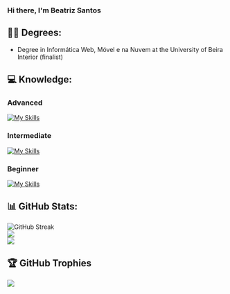 ### Hi there, I'm Beatriz Santos 

## 👩‍🎓 Degrees:
- Degree in Informática Web, Móvel e na Nuvem at the University of Beira Interior (finalist) 

## 💻 Knowledge:
### Advanced
[![My Skills](https://skillicons.dev/icons?i=java,javascript,css,html,mongodb,mysql,illustrator,figma&theme=light)](https://skillicons.dev)

### Intermediate 
[![My Skills](https://skillicons.dev/icons?i=php,python,express,flutter,dart,firebase,photoshop&theme=light)](https://skillicons.dev)

### Beginner 
[![My Skills](https://skillicons.dev/icons?i=docker,kubernetes,django,blender,unity&theme=light)](https://skillicons.dev)

## 📊 GitHub Stats:
![GitHub Streak](https://nirzak-streak-stats.vercel.app/?user=beatrizfs04&theme=algolia)<br/>
![](https://github-readme-stats.vercel.app/api?username=beatrizfs04&theme=algolia&show_icons=true)<br/>
![](https://github-readme-stats.vercel.app/api/top-langs/?username=beatrizfs04&theme=algolia&hide_border=false&include_all_commits=true&count_private=true&layout=compact)

## 🏆 GitHub Trophies
![](https://github-profile-trophy.vercel.app/?username=beatrizfs04&theme=angolia)

[//]: <> (## 🔝 Top Contributed Repository)
[//]: <> "![](https://github-contributor-stats.vercel.app/api?username=beatrizfs04&limit=20&theme=dark&combine_all_yearly_contributions=true)"

